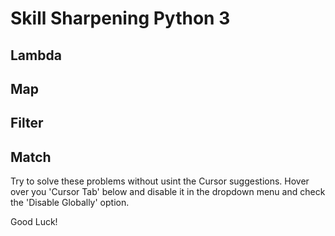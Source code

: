 # Skill Sharpening Python 3

## Lambda

## Map

## Filter

## Match

Try to solve these problems without usint the Cursor suggestions.
Hover over you 'Cursor Tab' below and disable it in the dropdown menu and check the 'Disable Globally' option.

Good Luck!
